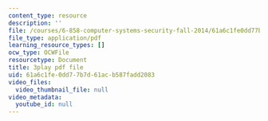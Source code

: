```yaml
---
content_type: resource
description: ''
file: /courses/6-858-computer-systems-security-fall-2014/61a6c1fe0dd77b7d61acb587fadd2083_bA3xCpYLA34.pdf
file_type: application/pdf
learning_resource_types: []
ocw_type: OCWFile
resourcetype: Document
title: 3play pdf file
uid: 61a6c1fe-0dd7-7b7d-61ac-b587fadd2083
video_files:
  video_thumbnail_file: null
video_metadata:
  youtube_id: null
---
```

